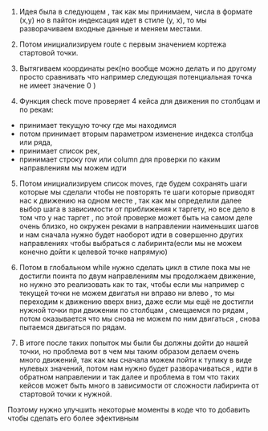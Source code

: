 1. Идея была в следующем , так как мы принимаем, числа в формате (x,y) но в пайтон индексация идет 
в стиле (y, x), то мы разворачиваем входные данные и меняем местами.

2. Потом инициализируем route с первым значением кортежа стартовой точки. 

3. Вытягиваем координаты рек(но вообще можно делать и по другому просто сравнивать что  например следующая потенциальная точка не имеет значение 0 )

4. Функция check move проверяет 4 кейса для движения по столбцам и по рекам:
 - принимает текущую точку где мы находимся
 - потом принимает вторым параметром изменение индекса столбца или ряда, 
 - принимает список рек, 
 - принимает строку row или column для проверки по каким направлениям мы можем идти
 
5. Потом  инициализируем список  moves, где будем сохранять шаги которые мы сделали чтобы не повторять те шаги которые приводят нас к движению на одном месте , так как мы определили далее выбор шага в зависимости от приближения к таргету, но все дело в том что у нас таргет , по этой проверке может быть на самом деле очень близко, но окружен реками в направлении наименьших шагов и нам сначала нужно будет наоборот идти в совершенно других направлениях чтобы выбраться с лабиринта(если мы не можем конечно дойти к целевой точке напрямую)
   
6. Потом в глобальном  while нужно  сделать цикл в стиле пока мы не достигли поинта по двум направлениям мы продолжаем движение, но нужно это реализовать как то так, чтобы если мы например с текущей точки не можем двигатья ни вправо ни влево , то мы  переходим к движению вверх вниз, даже 
если мы ещё не достигли нужной точки при движении по столбцам , смещаемся  по рядам , потом оказывается что мы снова не можем по ним двигаться , снова пытаемся двигаться по рядам. 

7. В итоге после таких попыток мы были бы должны дойти до нашей точки, но проблема вот в чем 
мы таким образом делаем очень много движений, так как мы сначала можем пойти к тупику в виде  нулевых
значений, потом нам нужно будет разворачиваться , идти в обратном направлении и так далее и проблема 
в том что таких кейсов может быть много в зависимости от сложности лабиринта от стартовой точки к нужной. 

Поэтому нужно улучшить некоторые моменты в коде что то добавить чтобы сделать его более эфективным 